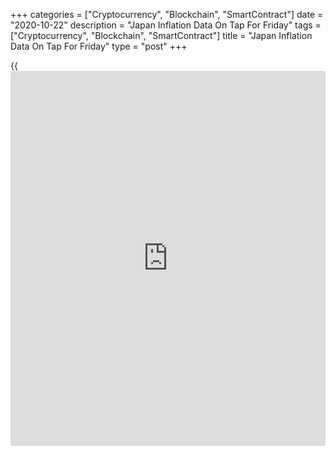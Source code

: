 +++
categories = ["Cryptocurrency", "Blockchain", "SmartContract"]
date = "2020-10-22"
description = "Japan Inflation Data On Tap For Friday"
tags = ["Cryptocurrency", "Blockchain", "SmartContract"]
title = "Japan Inflation Data On Tap For Friday"
type = "post"
+++

{{<iframe id="large-banner" src="https://www.bounty.group/#slide=28.0" width="100%" height="600" scrolling="no" style="border: 0px solid rgb(216, 221, 230); border-radius: 3px;">}}

Japan is scheduled to release September figures for consumer prices on
Friday, headlining a busy day for Asia-Pacific economic activity.

Inflation is expected to remain unchanged in September, lower by 0.1
percent on month and higher by 0.2 percent on year. Core CPI is also
called steady at -0.4 percent on year.

Japan also will see October results for the manufacturing, services and
composite indexes from Jibun Bank; in September, their scores were 47.7,
46.9 and 46.6, respectively.

New Zealand will provide Q3 numbers for consumer prices, with forecasts
suggesting an increase of 0.9 percent on quarter and 1.7 percent on
year. That follows the 0.5 percent quarterly decline and the 1.5 percent
yearly gain in the previous three months.

Australia will see October results for the manufacturing, services and
composite indexes from Markit; in September, their scores were 55.4,
50.8 and 51.1, respectively.

Singapore will release September data for consumer prices, with
forecasts suggesting an increase of 0.3 percent on month and a decline
of 0.25 percent on year. That follows the 0.6 percent monthly increase
and the 0.4 percent yearly decline in August.

Taiwan will provide September figures for industrial production and
retail sales; in August, industrial production was up 4.7 percent on
year and retail sales climbed 8.17 percent.

Hong Kong will see Q4 figures for [business][1] confidence; in the three
months prior, the index score was -11.

Finally, the [markets][2] in Thailand are closed on Friday for
Chulalongkorn and will re-open on Monday.

For comments and feedback [contact](https://www.playgroundfx.com/contact/): editorial@rtt[news](https://www.letsplayfx.com/blog/forex-news-website/).com

[Economic News][3]

 **What parts of the world are seeing the best (and worst) economic
performances lately? Click[here][4] to check out our [Econ Scorecard][4]
and find out! See up-to-the-moment [ranking](https://www.playgroundfx.com/blog/crypto-exchange-ranking/)s for the best and worst
performers in [GDP][5], [unemployment rate][6], [inflation][7] and much
more.**

   1. www.rtt[news](https://www.letsplayfx.com/blog/forex-news-website/).com/Content/Business.aspx
   2. www.rtt[news](https://www.letsplayfx.com/blog/forex-news-website/).com/Content/Markets.aspx
   3. www.rtt[news](https://www.letsplayfx.com/blog/forex-news-website/).com/Content/EconomicNews.aspx
   4. www.rtt[news](https://www.letsplayfx.com/blog/forex-news-website/).com/economic-scorecard/world-rank/unemployment-rate/highest-performance.aspx
   5. www.rtt[news](https://www.letsplayfx.com/blog/forex-news-website/).com/economic-scorecard/world-rank/GDP/highest-performance.aspx
   6. www.rtt[news](https://www.letsplayfx.com/blog/forex-news-website/).com/economic-scorecard/world-rank/unemployment-rate/lowest-performance.aspx
   7. www.rtt[news](https://www.letsplayfx.com/blog/forex-news-website/).com/economic-scorecard/world-rank/CPI/highest-performance.aspx